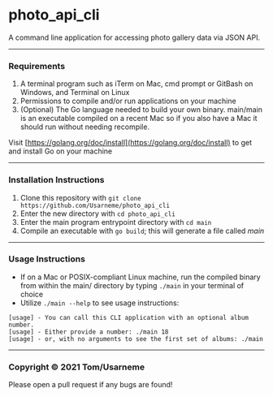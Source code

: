 # photo_api_cli

A command line application for accessing photo gallery data via JSON API.

---

### Requirements

1. A terminal program such as iTerm on Mac, cmd prompt or GitBash on Windows, and Terminal on Linux
2. Permissions to compile and/or run applications on your machine
3. (Optional) The Go language needed to build your own binary. main/main is an executable compiled on a recent Mac so if you also have a Mac it should run without needing recompile.

Visit [https://golang.org/doc/install](https://golang.org/doc/install) to get and install Go on your machine

---

### Installation Instructions

1. Clone this repository with `git clone https://github.com/Usarneme/photo_api_cli`
2. Enter the new directory with `cd photo_api_cli`
3. Enter the main program entrypoint directory with `cd main`
4. Compile an executable with `go build`; this will generate a file called _main_

---

### Usage Instructions

- If on a Mac or POSIX-compliant Linux machine, run the compiled binary from within the main/ directory by typing `./main` in your terminal of choice
- Utilize `./main --help` to see usage instructions:

```
[usage] - You can call this CLI application with an optional album number.
[usage] - Either provide a number: ./main 18
[usage] - or, with no arguments to see the first set of albums: ./main
```

---

### Copyright &copy; 2021 Tom/Usarneme

Please open a pull request if any bugs are found!
